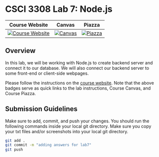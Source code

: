 # CSCI 3308 Lab 7: Node.js

| Course Website | Canvas | Piazza  |
| :------------: | :----: | :-----: |
| [![Course Website](https://img.shields.io/badge/Labs-Lab7-0A4D99)](https://cuboulder-csci-3308.herokuapp.com/Labs/lab7_nodejs/index.html) | [![Canvas](https://img.shields.io/badge/Canvas-CSCI3308-CFB87C)](https://canvas.colorado.edu/courses/75464) | [![Piazza](https://img.shields.io/badge/-Piazza-3e7aab)](https://piazza.com/class/ksjjmkg29n8dv)


## Overview
In this lab, we will be working with Node.js to create backend server and connect it to our database. We will also connect our backend server to some front-end or client-side webpages.

Please follow the instructions on the [course website](https://cuboulder-csci-3308.herokuapp.com/Labs/lab7_nodejs/index.html). Note that the above badges serve as quick links to the lab instructions, Course Canvas, and Course Piazza. 

## Submission Guidelines
Make sure to add, commit, and push your changes. You should run the following commands inside your local git directory. Make sure you copy your txt files and/or screenshots into your local git directory.

```bash
git add .
git commit -m "adding answers for lab7"
git push
```
